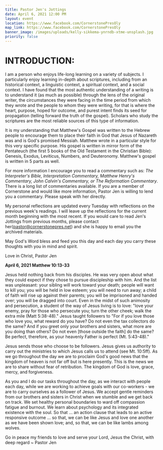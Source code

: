 ```yaml
---
title: Pastor Jen's Jottings
date: April 6, 2021 12:00 PM
layout: event
location: https://www.facebook.com/CornerstonePresOly
map_link: https://www.facebook.com/CornerstonePresOly
banner_image: /images/uploads/kelly-sikkema-ynrndb-xtme-unsplash.jpg
priority: false
---
```

# **INTRODUCTION:**

I am a person who enjoys life-long learning on a variety of subjects.  I particularly enjoy learning in-depth about scriptures, including from an historical context, a linguistic context, a spiritual context, and a social context. I have found that the most authentic understanding of a writing is to understand it (as much as possible) through the lens of the original writer, the circumstances they were facing in the time period from which they wrote and the people to whom they were writing, for that is where the heart, purpose, hoped for outcome, and purest intent finds its seed for propagation (telling forward the truth of the gospel). Scholars who study the scriptures are the most reliable sources of this type of information.

It is my understanding that Matthew's Gospel was written to the Hebrew people to encourage them to place their faith in God that Jesus of Nazareth was and is God's promised Messiah.  Matthew wrote in a particular style for this very specific purpose. His gospel is written in mirror form of the Pentateuch (the first 5 books of the Old Testament in the Christian Bible): Genesis, Exodus, Leviticus, Numbers, and Deuteronomy. Matthew's gospel is written in 5 parts as well.  

For more information I encourage you to read a commentary such as: *The Interpreter's Bible, Interpretation Commentary, Matthew Henry's Commentary, John Calvin's Commentary, or The Reformation Commentary*. There is a long list of commentaries available. If you are a member of Cornerstone and would like more information, Pastor Jen is willing to lend you a commentary. Please speak with her directly.

My personal reflections are updated every Tuesday with reflections on the previous week's readings. I will leave up the reflections for the current month beginning with the most recent. If you would care to read Jen's Jottings from previous months, please contact her(pastor@cornerstonepres.net) and she is happy to email you the archived materials.

May God's Word bless and feed you this day and each day you carry these thoughts with you in mind and spirit.

Love in Christ, Pastor Jen

**April 6, 2021 Matthew 10:13-33**

Jesus held nothing back from his disciples. He was very open about what they could expect if they chose to pursue discipleship with him. And the list was unpleasant: your sibling will work toward your death; people will want to kill you; you will be held in low esteem; you will need to run away; a child of faith will rise up against their parents; you will be imprisoned and handed over; you will be dragged into court. Even in the midst of such animosity and persecution, a student of the way of Jesus living is to love: "love your enemy, pray for those who persecute you; turn the other cheek; walk the extra mile (Matt 5:38-48)." Jesus taught followers to "For if you love those who love you, what reward do you have? Do not even the tax collectors do the same? And if you greet only your brothers and sisters, what more are you doing than others? Do not even \[those outside the faith] do the same? Be perfect, therefore, as your heavenly Father is perfect (Mt. 5:43-48)."

Jesus sends those who choose to be followers. Jesus gives us authority to carry out the ministries to which Jesus calls us to attend (see Mt. 10:5ff). As we go throughout the day we are to proclaim God's good news that the kingdom of heaven is not far off but is here presently. This is the news we are to share without fear of retribution. The kingdom of God is love, grace, mercy, and forgiveness.

As you and I do our tasks throughout the day, as we interact with people each day, while we are working to achieve goals with our co-workers - we are to carry ourselves as a follower of Jesus. We accept gentle reminders from our brothers and sisters in Christ when we stumble and we get back on track. We set healthy personal boundaries to ward off compassion fatigue and burnout. We learn about psychology and its integrated existence with the soul. So that ... an action clause that leads to an active responsive outcome ... so that, we can be like Jesus and love one another as we have been shown love; and, so that, we can be like lambs among wolves.

Go in peace my friends to love and serve your Lord, Jesus the Christ, with deep regard ~ Pastor Jen